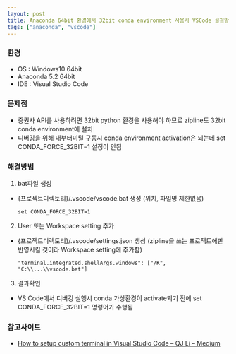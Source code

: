 ```yaml
---
layout: post
title: Anaconda 64bit 환경에서 32bit conda environment 사용시 VSCode 설정방법
tags: ["anaconda", "vscode"]
---
```


### 환경
* OS : Windows10 64bit
* Anaconda 5.2 64bit
* IDE : Visual Studio Code

### 문제점
* 증권사 API를 사용하려면 32bit python 환경을 사용해야 하므로 zipline도 32bit conda environment에 설치
* 디버깅을 위해 내부터미털 구동시 conda environment activation은 되는데 set CONDA_FORCE_32BIT=1 설정이 안됨

### 해결방법
1. bat파일 생성
  * {프로젝트디렉토리}/.vscode/vscode.bat 생성 (위치, 파일명 제한없음)
    ```
    set CONDA_FORCE_32BIT=1
    ```
2. User 또는 Workspace setting 추가
  * {프로젝트디렉토리}/.vscode/settings.json 생성 (zipline을 쓰는 프로젝트에만 반영시킬 것이라 Workspace setting에 추가함)
    ```
    "terminal.integrated.shellArgs.windows": ["/K", "C:\\...\\vscode.bat"]
    ```
3. 결과확인
  * VS Code에서 디버깅 실행시 conda 가상환경이 activate되기 전에 set CONDA_FORCE_32BIT=1 명령어가 수행됨


### 참고사이트
* [How to setup custom terminal in Visual Studio Code – QJ Li – Medium](https://medium.com/@qjli/how-to-setup-custom-terminal-in-visual-studio-code-e0a4be28130e)

